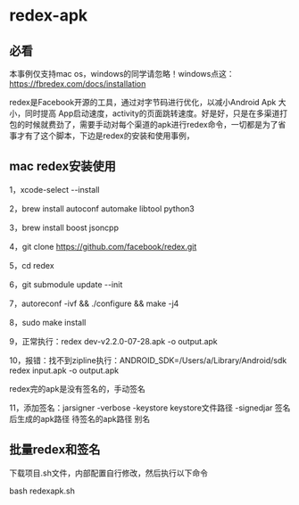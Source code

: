 # redex-apk

## 必看

本事例仅支持mac os，windows的同学请忽略！windows点这：https://fbredex.com/docs/installation

redex是Facebook开源的工具，通过对字节码进行优化，以减小Android Apk 大小，同时提高 App启动速度，activity的页面跳转速度。好是好，只是在多渠道打包的时候就费劲了，需要手动对每个渠道的apk进行redex命令，一切都是为了省事才有了这个脚本，下边是redex的安装和使用事例，

## mac redex安装使用

1，xcode-select --install

2，brew install autoconf automake libtool python3

3，brew install boost jsoncpp

4，git clone https://github.com/facebook/redex.git

5，cd redex

6，git submodule update --init

7，autoreconf -ivf && ./configure && make -j4

8，sudo make install

9，正常执行：redex dev-v2.2.0-07-28.apk -o output.apk 

10，报错：找不到zipline执行：ANDROID_SDK=/Users/a/Library/Android/sdk redex input.apk -o output.apk

redex完的apk是没有签名的，手动签名

11，添加签名：jarsigner -verbose -keystore keystore文件路径 -signedjar 签名后生成的apk路径 待签名的apk路径 别名

## 批量redex和签名

下载项目.sh文件，内部配置自行修改，然后执行以下命令

bash redexapk.sh

